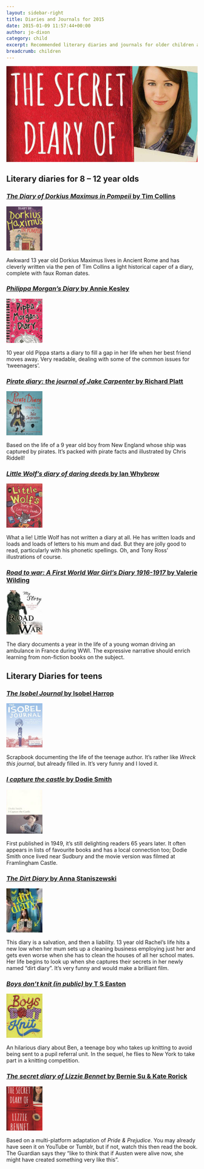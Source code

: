 ```yaml
---
layout: sidebar-right
title: Diaries and Journals for 2015
date: 2015-01-09 11:57:44+00:00
author: jo-dixon
category: child
excerpt: Recommended literary diaries and journals for older children and teens.
breadcrumb: children
---
```

![The secret diary of Lizzie Bennet by Bernie Su & Kate Rorick](/images/featured/featured-the-secret-diary-of-lizzie-bennet.jpg)

## Literary diaries for 8 – 12 year olds

### [<cite>The Diary of Dorkius Maximus in Pompeii</cite> by Tim Collins](http://suffolk.spydus.co.uk/cgi-bin/spydus.exe/ENQ/OPAC/BIBENQ/2877520?QRY=CTIBIB%3C%20IRN(36545532)&QRYTEXT=Diary%20of%20Dorkius%20Maximus%20in%20Pompeii)

[![The Diary of Dorkius Maximus in Pompeii by Tim Collins](/images/article/the-diary-of-dorkius-maximus.jpg)](http://suffolk.spydus.co.uk/cgi-bin/spydus.exe/ENQ/OPAC/BIBENQ/2877520?QRY=CTIBIB%3C%20IRN(36545532)&QRYTEXT=Diary%20of%20Dorkius%20Maximus%20in%20Pompeii)

Awkward 13 year old Dorkius Maximus lives in Ancient Rome and has cleverly written via the pen of Tim Collins a light historical caper of a diary, complete with faux Roman dates.

### [<cite>Philippa Morgan’s Diary</cite> by Annie Kesley](http://suffolk.spydus.co.uk/cgi-bin/spydus.exe/ENQ/OPAC/BIBENQ/2880176?QRY=CTIBIB%3C%20IRN(39261822)&QRYTEXT=Pippa%20Morgan%27s%20diary)

[![Pippa Morgan's diary by Annie Kelsey](/images/article/pippa-morgans-diary.jpg)](http://suffolk.spydus.co.uk/cgi-bin/spydus.exe/ENQ/OPAC/BIBENQ/2880176?QRY=CTIBIB%3C%20IRN(39261822)&QRYTEXT=Pippa%20Morgan%27s%20diary)

10 year old Pippa starts a diary to fill a gap in her life when her best friend moves away. Very readable, dealing with some of the common issues for &#8216;tweenagers&#8217;.

### [<cite>Pirate diary: the journal of Jake Carpenter</cite> by Richard Platt](http://suffolk.spydus.co.uk/cgi-bin/spydus.exe/ENQ/OPAC/BIBENQ/2882185?QRY=CTIBIB%3C%20IRN(686455)&QRYTEXT=Pirate%20diary%20%3A%20the%20journal%20of%20Jake%20Carpenter)

[![Pirate diary: the journal of Jake Carpenter by Richard Platt](/images/article/pirate-diary-the-journal-of-jake-carpenter.jpg)](http://suffolk.spydus.co.uk/cgi-bin/spydus.exe/ENQ/OPAC/BIBENQ/2882185?QRY=CTIBIB%3C%20IRN(686455)&QRYTEXT=Pirate%20diary%20%3A%20the%20journal%20of%20Jake%20Carpenter)

Based on the life of a 9 year old boy from New England whose ship was captured by pirates. It’s packed with pirate facts and illustrated by Chris Riddell!

### [<cite>Little Wolf&#8217;s diary of daring deeds</cite> by Ian Whybrow](http://suffolk.spydus.co.uk/cgi-bin/spydus.exe/ENQ/OPAC/BIBENQ/2883518?QRY=CTIBIB%3C%20IRN(8185)&QRYTEXT=Little%20Wolf%27s%20diary%20of%20daring%20deeds)

[![Little Wolf's diary of daring deeds by Ian Whybrow](/images/article/little-wolfs-diary-of-daring-deeds.jpg)](http://suffolk.spydus.co.uk/cgi-bin/spydus.exe/ENQ/OPAC/BIBENQ/2883518?QRY=CTIBIB%3C%20IRN(8185)&QRYTEXT=Little%20Wolf%27s%20diary%20of%20daring%20deeds)

What a lie! Little Wolf has not written a diary at all. He has written loads and loads and loads of letters to his mum and dad. But they are jolly good to read, particularly with his phonetic spellings. Oh, and Tony Ross’ illustrations of course.

### [<cite>Road to war: A First World War Girl’s Diary 1916-1917</cite> by Valerie Wilding](http://suffolk.spydus.co.uk/cgi-bin/spydus.exe/ENQ/OPAC/BIBENQ/2886670?QRY=CTIBIB%3C%20IRN(904168)&QRYTEXT=Road%20to%20war)

[![Road to war: A First World War Girl’s Diary 1916-1917 by Valerie Wilding](/images/article/road-to-war.jpg)](http://suffolk.spydus.co.uk/cgi-bin/spydus.exe/ENQ/OPAC/BIBENQ/2886670?QRY=CTIBIB%3C%20IRN(904168)&QRYTEXT=Road%20to%20war)

The diary documents a year in the life of a young woman driving an ambulance in France during WWI. The expressive narrative should enrich learning from non-fiction books on the subject.

## Literary Diaries for teens

### [<cite>The Isobel Journal</cite> by Isobel Harrop](http://suffolk.spydus.co.uk/cgi-bin/spydus.exe/ENQ/OPAC/BIBENQ/2887664?QRY=CTIBIB%3C%20IRN(27169292)&QRYTEXT=The%20Isobel%20journal%20%3A%20just%20a%20Northern%20girl%20from%20where%20nothing%20really%20happens)

[![The Isobel journal: just a Northern girl from where nothing really happens by Isobel Harrop](/images/article/the-isobel-journal.jpg)](http://suffolk.spydus.co.uk/cgi-bin/spydus.exe/ENQ/OPAC/BIBENQ/2887664?QRY=CTIBIB%3C%20IRN(27169292)&QRYTEXT=The%20Isobel%20journal%20%3A%20just%20a%20Northern%20girl%20from%20where%20nothing%20really%20happens)

Scrapbook documenting the life of the teenage author. It’s rather like <cite>Wreck this journal</cite>, but already filled in. It’s very funny and I loved it.

### [<cite>I capture the castle</cite> by Dodie Smith](http://suffolk.spydus.co.uk/cgi-bin/spydus.exe/ENQ/OPAC/BIBENQ/2891277?QRY=CTIBIB%3C%20IRN(462801)&QRYTEXT=I%20capture%20the%20castle)

[![I capture the castle by Dodie Smith](/images/article/i-capture-the-castle.jpg)](http://suffolk.spydus.co.uk/cgi-bin/spydus.exe/ENQ/OPAC/BIBENQ/2891277?QRY=CTIBIB%3C%20IRN(462801)&QRYTEXT=I%20capture%20the%20castle)

First published in 1949, it’s still delighting readers 65 years later. It often appears in lists of favourite books and has a local connection too; Dodie Smith once lived near Sudbury and the movie version was filmed at Framlingham Castle.

### [<cite>The Dirt Diary</cite> by Anna Staniszewski](http://suffolk.spydus.co.uk/cgi-bin/spydus.exe/ENQ/OPAC/BIBENQ/2893423?QRY=CTIBIB%3C%20IRN(45373459)&QRYTEXT=Dirt%20Diary)

[![The Dirt Diary by Anna Staniszewski](/images/article/the-dirt-diary.jpg)](http://suffolk.spydus.co.uk/cgi-bin/spydus.exe/ENQ/OPAC/BIBENQ/2893423?QRY=CTIBIB%3C%20IRN(45373459)&QRYTEXT=Dirt%20Diary)

This diary is a salvation, and then a liability. 13 year old Rachel’s life hits a new low when her mum sets up a cleaning business employing just her and gets even worse when she has to clean the houses of all her school mates. Her life begins to look up when she captures their secrets in her newly named “dirt diary”. It’s very funny and would make a brilliant film.

### [<cite>Boys don’t knit (in public)</cite> by T S Easton](http://suffolk.spydus.co.uk/cgi-bin/spydus.exe/ENQ/OPAC/BIBENQ/2895731?QRY=CTIBIB%3C%20IRN(32042000)&QRYTEXT=Boys%20don%27t%20knit)

[![Boys don't knit by T S Easton](/images/article/boys-dont-knit.jpg)](http://suffolk.spydus.co.uk/cgi-bin/spydus.exe/ENQ/OPAC/BIBENQ/2895731?QRY=CTIBIB%3C%20IRN(32042000)&QRYTEXT=Boys%20don%27t%20knit)

An hilarious diary about Ben, a teenage boy who takes up knitting to avoid being sent to a pupil referral unit. In the sequel, he flies to New York to take part in a knitting competition.

### [<cite>The secret diary of Lizzie Bennet</cite> by Bernie Su & Kate Rorick](http://suffolk.spydus.co.uk/cgi-bin/spydus.exe/ENQ/OPAC/BIBENQ/2899144?QRY=CTIBIB%3C%20IRN(38545152)&QRYTEXT=The%20secret%20diary%20of%20Lizzie%20Bennet)

[![The secret diary of Lizzie Bennet by Bernie Su & Kate Rorick](/images/article/the-secret-diary-lizzie-bennet.jpg)](http://suffolk.spydus.co.uk/cgi-bin/spydus.exe/ENQ/OPAC/BIBENQ/2895731?QRY=CTIBIB%3C%20IRN(32042000)&QRYTEXT=Boys%20don%27t%20knit)

Based on a multi-platform adaptation of <cite>Pride & Prejudice</cite>. You may already have seen it on YouTube or Tumblr, but if not, watch this then read the book. The Guardian says they “like to think that if Austen were alive now, she might have created something very like this”.
